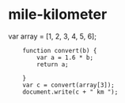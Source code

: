 # mile-kilometer
  var array = [1, 2, 3, 4, 5, 6];

        function convert(b) {
            var a = 1.6 * b;
            return a;

        }
        var c = convert(array[3]);
        document.write(c + " km ");
